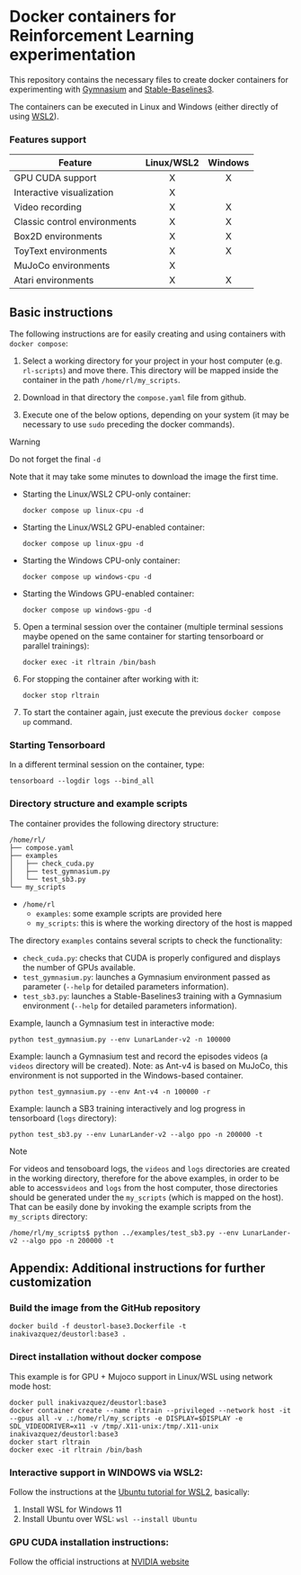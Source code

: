 # Docker containers for Reinforcement Learning experimentation
This repository contains the necessary files to create docker containers for experimenting with [Gymnasium](https://gymnasium.farama.org/) and [Stable-Baselines3](https://stable-baselines3.readthedocs.io/).

The containers can be executed in Linux and Windows (either directly of using [WSL2](https://learn.microsoft.com/en-us/windows/wsl/about#what-is-wsl-2)). 

### Features support

| Feature  | Linux/WSL2 | Windows |
| ------------- | :-------------: | :-------------: |
| GPU CUDA support  | X | X |
| Interactive visualization	| X 
| Video recording			    | X | X | 
| Classic control environments | X | X | 
| Box2D environments | X | X | 
| ToyText environments | X	|     X| 
| MuJoCo environments | X
| Atari environments | X | X | 


## Basic instructions
The following instructions are for easily creating and using containers with `docker compose`:
1. Select a working directory for your project in your host computer (e.g. `rl-scripts`) and move there. This directory will be mapped inside the container in the path `/home/rl/my_scripts`.
2. Download in that directory the `compose.yaml` file from github.

3. Execute one of the below options, depending on your system (it may be necessary to use `sudo` preceding the docker commands).  

> [!WARNING]
> Do not forget the final `-d`
   
   Note that it may take some minutes to download the image the first time.

   * Starting the Linux/WSL2 CPU-only container:

       `docker compose up linux-cpu -d`

   * Starting the Linux/WSL2 GPU-enabled container:

      `docker compose up linux-gpu -d`

   * Starting the Windows CPU-only container:

      `docker compose up windows-cpu -d`

   * Starting the Windows GPU-enabled container:

      `docker compose up windows-gpu -d`

5. Open a terminal session over the container (multiple terminal sessions maybe opened on the same container for starting tensorboard or parallel trainings):

   `docker exec -it rltrain /bin/bash`

6. For stopping the container after working with it:

   `docker stop rltrain`

7. To start the container again, just execute the previous `docker compose up` command.


### Starting Tensorboard
In a different terminal session on the container, type:

`tensorboard --logdir logs --bind_all`

### Directory structure and example scripts
The container provides the following directory structure:

```console
/home/rl/
├── compose.yaml
├── examples
│   ├── check_cuda.py
│   ├── test_gymnasium.py
│   └── test_sb3.py
└── my_scripts
```

+ `/home/rl`
   - `examples`: some example scripts are provided here
   - `my_scripts`: this is where the working directory of the host is mapped

The directory `examples` contains several scripts to check the functionality:
* `check_cuda.py`: checks that CUDA is properly configured and displays the number of GPUs available.
* `test_gymnasium.py`: launches a Gymnasium environment passed as parameter (`--help` for detailed parameters information).
* `test_sb3.py`: launches a Stable-Baselines3 training with a Gymnasium environment (`--help` for detailed parameters information).

Example, launch a Gymnasium test in interactive mode:
```
python test_gymnasium.py --env LunarLander-v2 -n 100000
```

Example: launch a Gymnasium test and record the episodes videos (a `videos` directory will be created). Note: as Ant-v4 is based on MuJoCo, this environment is not supported in the Windows-based container.
```
python test_gymnasium.py --env Ant-v4 -n 100000 -r
```

Example: launch a SB3 training interactively and log progress in tensorboard (`logs` directory):
```
python test_sb3.py --env LunarLander-v2 --algo ppo -n 200000 -t
```

> [!NOTE]
> For videos and tensoboard logs, the `videos` and `logs` directories are created in the working directory, therefore for the above examples, in order to be able to access`videos` and `logs` from the host computer, those directories should be generated under the `my_scripts` (which is mapped on the host). That can be easily done by invoking the example scripts from the `my_scripts` directory:
```console
/home/rl/my_scripts$ python ../examples/test_sb3.py --env LunarLander-v2 --algo ppo -n 200000 -t
```

## Appendix: Additional instructions for further customization

### Build the image from the GitHub repository
`docker build -f deustorl-base3.Dockerfile -t inakivazquez/deustorl:base3 .`

### Direct installation without docker compose
This example is for GPU + Mujoco support in Linux/WSL using network mode host:
```
docker pull inakivazquez/deustorl:base3
docker container create --name rltrain --privileged --network host -it --gpus all -v .:/home/rl/my_scripts -e DISPLAY=$DISPLAY -e SDL_VIDEODRIVER=x11 -v /tmp/.X11-unix:/tmp/.X11-unix inakivazquez/deustorl:base3
docker start rltrain
docker exec -it rltrain /bin/bash
```
### Interactive support in WINDOWS via WSL2:
Follow the instructions at the [Ubuntu tutorial for WSL2](https://ubuntu.com/tutorials/install-ubuntu-on-wsl2-on-windows-11-with-gui-support#1-overview), basically: 
1. Install WSL for Windows 11
1. Install Ubuntu over WSL: `wsl --install Ubuntu`

### GPU CUDA installation instructions:
Follow the official instructions at [NVIDIA website](https://developer.nvidia.com/cuda-11-8-0-download-archive)
